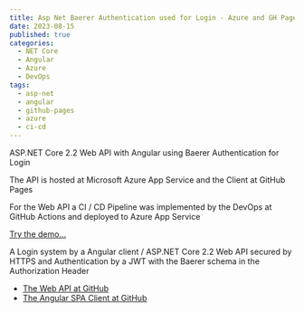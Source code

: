 ```yaml
---
title: Asp Net Baerer Authentication used for Login - Azure and GH Pages 
date: 2023-08-15
published: true
categories:
  - NET Core
  - Angular
  - Azure
  - DevOps  
tags:
  - asp-net
  - angular
  - github-pages
  - azure
  - ci-cd
---
```



ASP.NET Core 2.2 Web API with Angular using Baerer Authentication for Login

The API is hosted at Microsoft Azure App Service and the Client at GitHub Pages

For the Web API a CI / CD Pipeline was implemented by the DevOps at GitHub Actions and deployed to Azure App Service

<a href="https://persteenolsen.github.io/angular-jwt-auth-gh-pages-client/" target="_blank" title="Baerer Authentication">Try the demo...</a>

<p>A Login system by a Angular client / ASP.NET Core 2.2 Web API secured by HTTPS and Authentication by a JWT with the Baerer schema in the Authorization Header</p>

<ul>
<li><a href="https://github.com/persteenolsen/aspnet-core-jwt-auth-azure-api" target="_blank">The Web API at GitHub</a></li>
<li><a href="https://github.com/persteenolsen/angular-jwt-auth-gh-pages-client" target="_blank">The Angular SPA Client at GitHub</a></li>
</ul>
